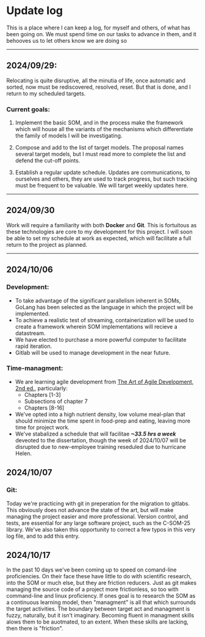 # Update log

This is a place where I can keep a log, for myself and others, of what has been going on. We must spend time on our tasks to advance in them, and it behooves us to let others know we are  doing so

---

## 2024/09/29:

Relocating is quite disruptive, all the minutia of life, once automatic and sorted, now must be rediscovered, resolved, reset. But that is done, and I return to my scheduled targets.

### Current goals:

1. Implement the basic SOM, and in the process make the framework which will house all the variants of the mechanisms which differentiate the family of models I will be investigating.

2. Compose and add to the list of target models. The proposal names several target models, but I must read more to complete the list and defend the cut-off points.

3. Establish a regular update schedule. Updates are communications, to ourselves and others, they are used to track progress, but such tracking must be frequent to be valuable. We will target weekly updates here.

---

## 2024/09/30

Work will require a familiarity with both **Docker** and **Git**. This is fortuitous as these technologies are core to my development for this project. I will soon be able to set my schedule at work as expected, which will facilitate a full return to the project as planned.

---

## 2024/10/06

### Development:
- To take advantage of the significant parallelism inherent in SOMs, GoLang has been selected as the language in which the project will be implemented.
- To achieve a realistic test of streaming, containerization will be used to create a framework wherein SOM implementations will recieve a datastream.
- We have elected to purchase a more powerful computer to facilitate rapid iteration.
- Gitlab will be used to manage development in the near future.
  
### Time-managment:

- We are learning agile development from [The Art of Agile Development, 2nd ed.](https://www.amazon.com/Art-Agile-Development-James-Shore/dp/1492080691), particularly:
    - Chapters [1-3]
    - Subsections of chapter 7
    - Chapters [8-16]
- We've opted into a high nutrient density, low volume meal-plan that should minimize the time spent in food-prep and eating, leaving more time for project work.
- We've stabalized a schedule that will facilitae ***~33.5 hrs a week*** deveoted to the dissertation, though the week of 2024/10/07 will be disrupted due to new-employee training reseduled due to hurricane Helen.

## 2024/10/07

### Git:

Today we're practicing with git in preperation for the migration to gitlabs.
This obviously does not advance the state of the art, but will make managing the project easier and more professional.
Version control, and tests, are essential for any large software project, such as the C-SOM-25 library.
We've also taken this opportunity to correct a few typos in this very log file, and to add this entry.

## 2024/10/17

In the past 10 days we've been coming up to speed on comand-line proficiencies. On their face these have little to do with scientific research, into the SOM or much else, but they are friction reducers. Just as git makes managing the source code of a project more frictionless, so too with command-line and linux proficiency. If ones goal is to research the SOM as a continuous learning model, then "managment" is all that which surrounds the target activities. The boundary between target act and managment is fuzzy, naturally, but it isn't imaginary. Becoming fluent in managment skills alows them to be auotmated, to an extent. When these skills are lacking, then there is "friction".


